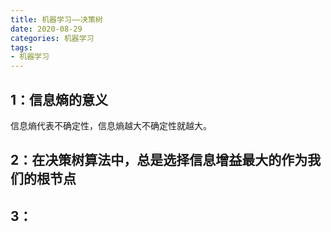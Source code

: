 ```yaml
---
title: 机器学习——决策树
date: 2020-08-29
categories: 机器学习
tags: 
- 机器学习
---
```


## 1：信息熵的意义
信息熵代表不确定性，信息熵越大不确定性就越大。

## 2：在决策树算法中，总是选择信息增益最大的作为我们的根节点

## 3：